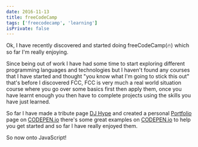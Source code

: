 ```yaml
---
date: 2016-11-13
title: freeCodeCamp
tags: ['freecodecamp', 'learning']
isPrivate: false
---
```


Ok, I have recently discovered and started doing freeCodeCamp(🔥)
which so far I'm really enjoying.

Since being out of work I have had some time to start exploring
different programming languages and technologies but I haven't found
any courses that I have started and thought "you know what I'm going
to stick this out" that's before I discovered FCC, FCC is very much a
real world situation course where you go over some basics first then
apply them, once you have learnt enough you then have to complete
projects using the skills you have just learned.

So far I have made a tribute page
[DJ Hype](https://codepen.io/spences10/full/NbqZob/) and created a
personal [Portfolio](https://codepen.io/spences10/full/NbGXoy/) page on
[CODEPEN.io](https://codepen.io/spences10/) there's some great examples
on [CODEPEN.io](https://codepen.io/) to help you get started and so far
I have really enjoyed them.

So now onto JavaScript!
